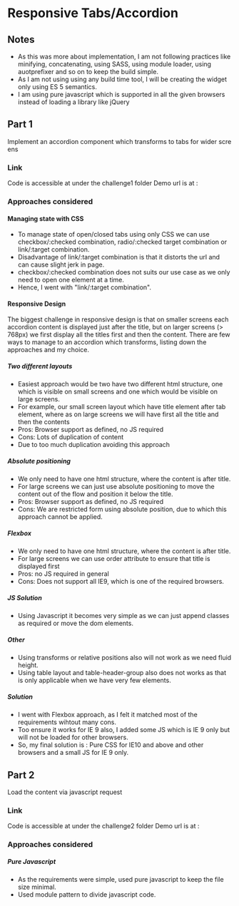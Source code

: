 # Responsive Tabs/Accordion

## Notes
* As this was more about implementation, I am not following practices like minifying, concatenating, using SASS,
 using module loader, using auotprefixer and so on to keep the build simple.
* As I am not using using any build time tool, I will be creating the widget only using ES 5 semantics.
* I am using pure javascript which is supported in all the given browsers instead of loading a library like jQuery

## Part 1
Implement an accordion component which transforms to tabs for wider screens

### Link
Code is accessible at under the challenge1 folder
Demo url is at :

### Approaches considered
#### Managing state with CSS
* To manage state of open/closed tabs using only CSS we can use checkbox/:checked combination,
 radio/:checked target combination or link/:target combination.
* Disadvantage of link/:target combination is that it distorts the url and can cause slight jerk in page.
* checkbox/:checked combination does not suits our use case as we only need to open one element at a time.
* Hence, I went with "link/:target combination".

#### Responsive Design
The biggest challenge in responsive design is that on smaller screens each accordion content is displayed just after the title,
 but on larger screens (> 768px) we first display all the titles first and then the content.
There are few ways to manage to an accordion which transforms, listing down the approaches and my choice.

##### Two different layouts
* Easiest approach would be two have two different html structure, one which is visible on small screens and
 one which would be visible on large screens.
* For example, our small screen layout which have title element after tab element, where as on large screens we will
have first all the title and then the contents
* Pros: Browser support as defined, no JS required
* Cons: Lots of duplication of content
* Due to too much duplication avoiding this approach

##### Absolute positioning
* We only need to have one html structure, where the content is after title.
* For large screens we can just use absolute positioning to move the content out of the flow and
 position it below the title.
* Pros: Browser support as defined, no JS required
* Cons: We are restricted form using absolute position, due to which this approach cannot be applied.

##### Flexbox
* We only need to have one html structure, where the content is after title.
* For large screens we can use order attribute to ensure that title is displayed first
* Pros: no JS required in general
* Cons: Does not support all IE9, which is one of the required browsers.

##### JS Solution
* Using Javascript it becomes very simple as we can just append classes as required or move the dom elements.

##### Other
* Using transforms or relative positions also will not work as we need fluid height.
* Using table layout and table-header-group also does not works as that is only applicable when
we have very few elements.

##### Solution
* I went with Flexbox approach, as I felt it matched most of the requirements wihtout many cons.
* Too ensure it works for IE 9 also, I added some JS which is IE 9 only but will not be loaded for other browsers.
* So, my final solution is : Pure CSS for IE10 and above and other browsers and a small JS for IE 9 only.

## Part 2
Load the content via javascript request

### Link
Code is accessible at under the challenge2 folder
Demo url is at :

### Approaches considered
##### Pure Javascript
* As the requirements were simple, used pure javascript to keep the file size minimal.
* Used module pattern to divide javascript code.
